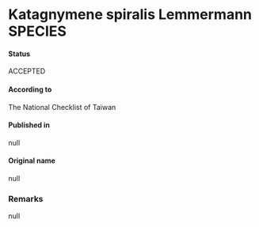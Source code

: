 # Katagnymene spiralis Lemmermann SPECIES

#### Status
ACCEPTED

#### According to
The National Checklist of Taiwan

#### Published in
null

#### Original name
null

### Remarks
null